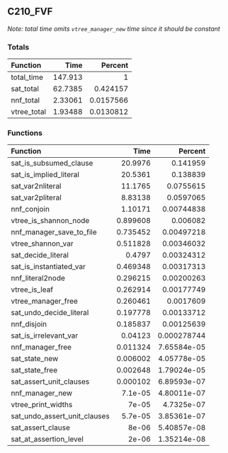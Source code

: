 ## C210_FVF

*Note: total time omits `vtree_manager_new` time since it should be constant*

### Totals

| Function    |      Time |   Percent |
|:------------|----------:|----------:|
| total_time  | 147.913   | 1         |
| sat_total   |  62.7385  | 0.424157  |
| nnf_total   |   2.33061 | 0.0157566 |
| vtree_total |   1.93488 | 0.0130812 |

### Functions

| Function                     |      Time |     Percent |
|:-----------------------------|----------:|------------:|
| sat_is_subsumed_clause       | 20.9976   | 0.141959    |
| sat_is_implied_literal       | 20.5361   | 0.138839    |
| sat_var2nliteral             | 11.1765   | 0.0755615   |
| sat_var2pliteral             |  8.83138  | 0.0597065   |
| nnf_conjoin                  |  1.10171  | 0.00744838  |
| vtree_is_shannon_node        |  0.899608 | 0.006082    |
| nnf_manager_save_to_file     |  0.735452 | 0.00497218  |
| vtree_shannon_var            |  0.511828 | 0.00346032  |
| sat_decide_literal           |  0.4797   | 0.00324312  |
| sat_is_instantiated_var      |  0.469348 | 0.00317313  |
| nnf_literal2node             |  0.296215 | 0.00200263  |
| vtree_is_leaf                |  0.262914 | 0.00177749  |
| vtree_manager_free           |  0.260461 | 0.0017609   |
| sat_undo_decide_literal      |  0.197778 | 0.00133712  |
| nnf_disjoin                  |  0.185837 | 0.00125639  |
| sat_is_irrelevant_var        |  0.04123  | 0.000278744 |
| nnf_manager_free             |  0.011324 | 7.65584e-05 |
| sat_state_new                |  0.006002 | 4.05778e-05 |
| sat_state_free               |  0.002648 | 1.79024e-05 |
| sat_assert_unit_clauses      |  0.000102 | 6.89593e-07 |
| nnf_manager_new              |  7.1e-05  | 4.80011e-07 |
| vtree_print_widths           |  7e-05    | 4.7325e-07  |
| sat_undo_assert_unit_clauses |  5.7e-05  | 3.85361e-07 |
| sat_assert_clause            |  8e-06    | 5.40857e-08 |
| sat_at_assertion_level       |  2e-06    | 1.35214e-08 |
